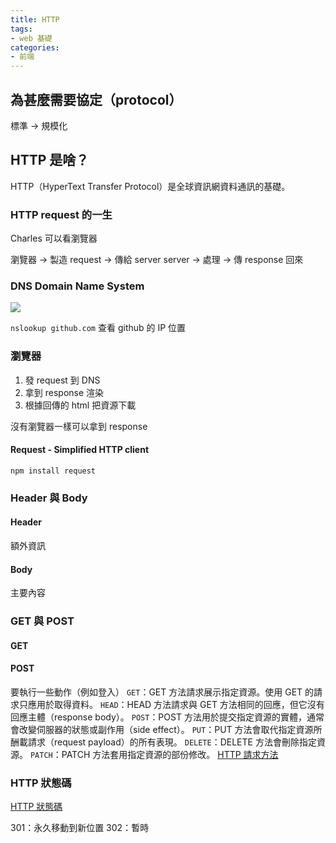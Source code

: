 ```yaml
---
title: HTTP
tags:
- web 基礎
categories:
- 前端
---
```

## 為甚麼需要協定（protocol）
標準 -> 規模化

## HTTP 是啥？
HTTP（HyperText Transfer Protocol）是全球資訊網資料通訊的基礎。

### HTTP request 的一生

Charles 可以看瀏覽器

瀏覽器 -> 製造 request -> 傳給 server
server -> 處理 -> 傳 response 回來

### DNS Domain Name System

![](https://i.imgur.com/RDqYXFe.png)

`nslookup github.com` 查看 github 的 IP 位置

### 瀏覽器
1. 發 request 到 DNS
2. 拿到 response 渲染
3. 根據回傳的 html 把資源下載

沒有瀏覽器一樣可以拿到 response
#### Request - Simplified HTTP client 
`npm install request`

### Header 與 Body
#### Header
額外資訊
#### Body
主要內容

### GET 與 POST
#### GET

#### POST
要執行一些動作（例如登入）
`GET`：GET 方法請求展示指定資源。使用 GET 的請求只應用於取得資料。
`HEAD`：HEAD 方法請求與 GET 方法相同的回應，但它沒有回應主體（response body）。
`POST`：POST 方法用於提交指定資源的實體，通常會改變伺服器的狀態或副作用（side effect）。
`PUT`：PUT 方法會取代指定資源所酬載請求（request payload）的所有表現。
`DELETE`：DELETE 方法會刪除指定資源。
`PATCH`：PATCH 方法套用指定資源的部份修改。
[HTTP 請求方法](https://developer.mozilla.org/zh-TW/docs/Web/HTTP/Methods)

### HTTP 狀態碼
[HTTP 狀態碼](https://developer.mozilla.org/zh-TW/docs/Web/HTTP/Status)

301：永久移動到新位置
302：暫時
